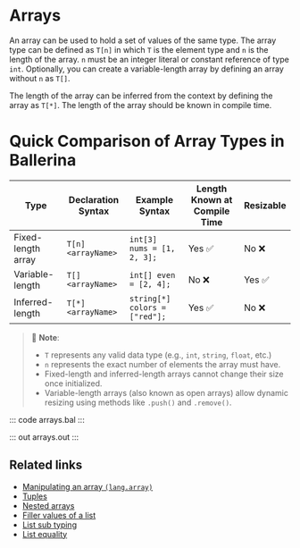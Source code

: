 # Arrays

An array can be used to hold a set of values of the same type. The array type can be defined as `T[n]` in which `T` is the element type and `n` is the length of the array. `n` must be an integer literal or constant reference of type `int`. Optionally, you can create a variable-length array by defining an array without `n` as `T[]`.

The length of the array can be inferred from the context by defining the array as `T[*]`. The length of the array should be known in compile time.

# Quick Comparison of Array Types in Ballerina

| **Type**             | **Declaration Syntax** | **Example Syntax**                  | **Length Known at Compile Time** | **Resizable** |
|----------------------|------------------------|-------------------------------------|----------------------------------|---------------|
| Fixed-length array   | `T[n] <arrayName>`               | `int[3] nums = [1, 2, 3];`          | Yes ✅                           | No ❌         |
| Variable-length      | `T[] <arrayName>`                | `int[] even = [2, 4];`           | No ❌                            | Yes ✅        |
| Inferred-length      | `T[*] <arrayName>`            | `string[*] colors = ["red"];`       | Yes ✅                           | No ❌         |

> 📌 **Note**:
> - `T` represents any valid data type (e.g., `int`, `string`, `float`, etc.)
> - `n` represents the exact number of elements the array must have. 
> - Fixed-length and inferred-length arrays cannot change their size once initialized.  
> - Variable-length arrays (also known as open arrays) allow dynamic resizing using methods like `.push()` and `.remove()`.


::: code arrays.bal :::

::: out arrays.out :::

## Related links
- [Manipulating an array `(lang.array)`](https://lib.ballerina.io/ballerina/lang.array)
- [Tuples](/learn/by-example/tuples)
- [Nested arrays](/learn/by-example/nested-arrays)
- [Filler values of a list](/learn/by-example/filler-values-of-a-list)
- [List sub typing](/learn/by-example/list-subtyping)
- [List equality](/learn/by-example/list-equality)
